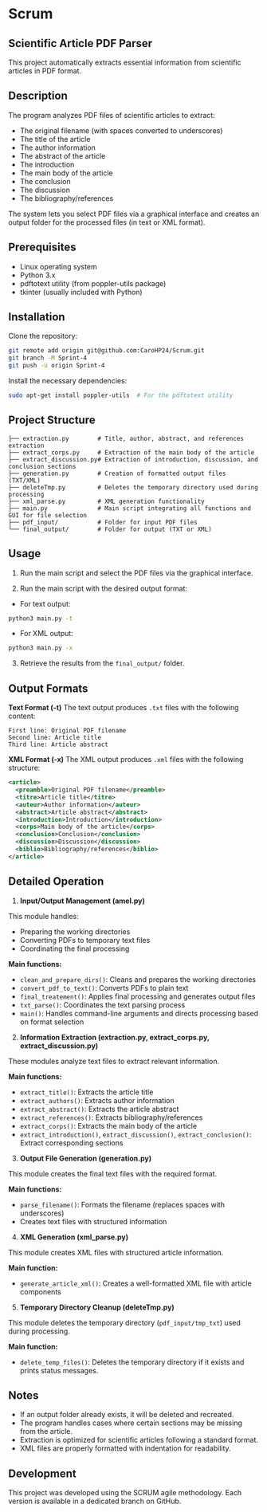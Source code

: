 
# Scrum

## Scientific Article PDF Parser
This project automatically extracts essential information from scientific articles in PDF format.

## Description
The program analyzes PDF files of scientific articles to extract:

- The original filename (with spaces converted to underscores)
- The title of the article
- The author information
- The abstract of the article
- The introduction
- The main body of the article
- The conclusion
- The discussion
- The bibliography/references

The system lets you select PDF files via a graphical interface and creates an output folder for the processed files (in text or XML format).

## Prerequisites

- Linux operating system
- Python 3.x
- pdftotext utility (from poppler-utils package)
- tkinter (usually included with Python)

## Installation

Clone the repository:

```bash
git remote add origin git@github.com:CaroHP24/Scrum.git
git branch -M Sprint-4
git push -u origin Sprint-4
````

Install the necessary dependencies:

```bash
sudo apt-get install poppler-utils  # For the pdftotext utility
```

## Project Structure

```text
├── extraction.py        # Title, author, abstract, and references extraction
├── extract_corps.py     # Extraction of the main body of the article
├── extract_discussion.py# Extraction of introduction, discussion, and conclusion sections
├── generation.py        # Creation of formatted output files (TXT/XML)
├── deleteTmp.py         # Deletes the temporary directory used during processing
├── xml_parse.py         # XML generation functionality
├── main.py              # Main script integrating all functions and GUI for file selection
├── pdf_input/           # Folder for input PDF files
└── final_output/        # Folder for output (TXT or XML)
```

## Usage

1. Run the main script and select the PDF files via the graphical interface.

2. Run the main script with the desired output format:

* For text output:

```bash
python3 main.py -t
```

* For XML output:

```bash
python3 main.py -x
```

3. Retrieve the results from the `final_output/` folder.

## Output Formats

**Text Format (-t)**
The text output produces `.txt` files with the following content:

```
First line: Original PDF filename
Second line: Article title
Third line: Article abstract
```

**XML Format (-x)**
The XML output produces `.xml` files with the following structure:

```xml
<article>
  <preamble>Original PDF filename</preamble>
  <titre>Article title</titre>
  <auteur>Author information</auteur>
  <abstract>Article abstract</abstract>
  <introduction>Introduction</introduction>
  <corps>Main body of the article</corps>
  <conclusion>Conclusion</conclusion>
  <discussion>Discussion</discussion>
  <biblio>Bibliography/references</biblio>
</article>
```

## Detailed Operation

1. **Input/Output Management (amel.py)**

This module handles:

* Preparing the working directories
* Converting PDFs to temporary text files
* Coordinating the final processing

**Main functions:**

* `clean_and_prepare_dirs()`: Cleans and prepares the working directories
* `convert_pdf_to_text()`: Converts PDFs to plain text
* `final_treatement()`: Applies final processing and generates output files
* `txt_parse()`: Coordinates the text parsing process
* `main()`: Handles command-line arguments and directs processing based on format selection

2. **Information Extraction (extraction.py, extract\_corps.py, extract\_discussion.py)**

These modules analyze text files to extract relevant information.

**Main functions:**

* `extract_title()`: Extracts the article title
* `extract_authors()`: Extracts author information
* `extract_abstract()`: Extracts the article abstract
* `extract_references()`: Extracts bibliography/references
* `extract_corps()`: Extracts the main body of the article
* `extract_introduction()`, `extract_discussion()`, `extract_conclusion()`: Extract corresponding sections

3. **Output File Generation (generation.py)**

This module creates the final text files with the required format.

**Main functions:**

* `parse_filename()`: Formats the filename (replaces spaces with underscores)
* Creates text files with structured information

4. **XML Generation (xml\_parse.py)**

This module creates XML files with structured article information.

**Main function:**

* `generate_article_xml()`: Creates a well-formatted XML file with article components

5. **Temporary Directory Cleanup (deleteTmp.py)**

This module deletes the temporary directory (`pdf_input/tmp_txt`) used during processing.

**Main function:**

* `delete_temp_files()`: Deletes the temporary directory if it exists and prints status messages.

## Notes

* If an output folder already exists, it will be deleted and recreated.
* The program handles cases where certain sections may be missing from the article.
* Extraction is optimized for scientific articles following a standard format.
* XML files are properly formatted with indentation for readability.

## Development

This project was developed using the SCRUM agile methodology. Each version is available in a dedicated branch on GitHub.

```
